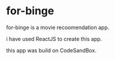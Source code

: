# for-binge
for-binge is a movie recoomendation app.
<p>i have used ReactJS to create this app.</p>
<p>this app was build on CodeSandBox.</p>
